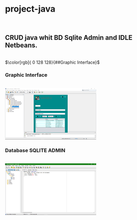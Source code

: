 # project-java
<br>
<h2 fill="#008080">CRUD java whit BD Sqlite Admin and IDLE Netbeans.</h2>
<br>
$\color[rgb]{	0 128 128}{##Graphic Interface}$
<h3 color[rgb]{1,0,1}>Graphic Interface</h3> 
<br>
<img alt="Graphic Interfaz project" src="src/system_employees/means/interfaz.png" width="300" >
<br>
<h3 '#008080'>Database SQLITE ADMIN</h3>
<br>
<img alt="database employees" src="src/system_employees/means/bd.png" width="300" >
<br>
